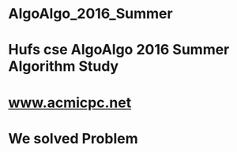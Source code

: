 # AlgoAlgo_2016_Summer

# Hufs cse AlgoAlgo 2016 Summer Algorithm Study
# www.acmicpc.net
# We solved Problem
